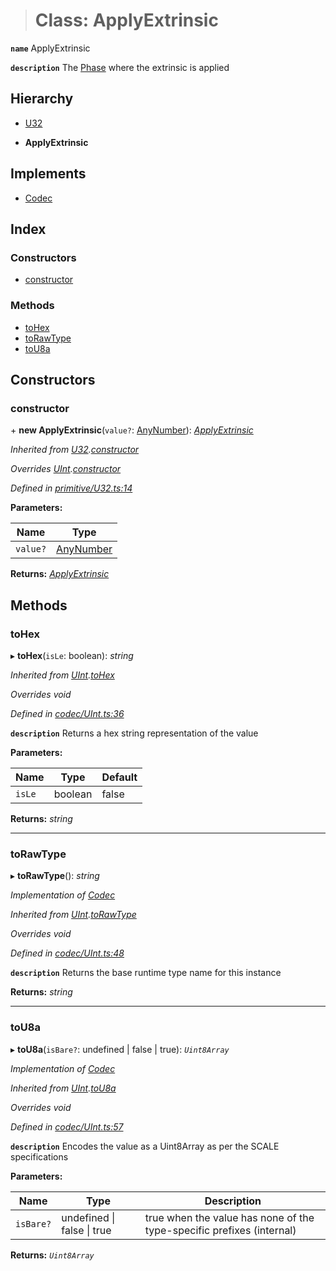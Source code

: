 > # Class: ApplyExtrinsic

**`name`** ApplyExtrinsic

**`description`** 
The [Phase](_primitive_eventrecord_.phase.md) where the extrinsic is applied

## Hierarchy

  * [U32](_primitive_u32_.u32.md)

  * **ApplyExtrinsic**

## Implements

* [Codec](../interfaces/_types_.codec.md)

## Index

### Constructors

* [constructor](_primitive_eventrecord_.applyextrinsic.md#constructor)

### Methods

* [toHex](_primitive_eventrecord_.applyextrinsic.md#tohex)
* [toRawType](_primitive_eventrecord_.applyextrinsic.md#torawtype)
* [toU8a](_primitive_eventrecord_.applyextrinsic.md#tou8a)

## Constructors

###  constructor

\+ **new ApplyExtrinsic**(`value?`: [AnyNumber](../modules/_types_.md#anynumber)): *[ApplyExtrinsic](_primitive_eventrecord_.applyextrinsic.md)*

*Inherited from [U32](_primitive_u32_.u32.md).[constructor](_primitive_u32_.u32.md#constructor)*

*Overrides [UInt](_codec_uint_.uint.md).[constructor](_codec_uint_.uint.md#constructor)*

*Defined in [primitive/U32.ts:14](https://github.com/polkadot-js/api/blob/37af934/packages/types/src/primitive/U32.ts#L14)*

**Parameters:**

Name | Type |
------ | ------ |
`value?` | [AnyNumber](../modules/_types_.md#anynumber) |

**Returns:** *[ApplyExtrinsic](_primitive_eventrecord_.applyextrinsic.md)*

## Methods

###  toHex

▸ **toHex**(`isLe`: boolean): *string*

*Inherited from [UInt](_codec_uint_.uint.md).[toHex](_codec_uint_.uint.md#tohex)*

*Overrides void*

*Defined in [codec/UInt.ts:36](https://github.com/polkadot-js/api/blob/37af934/packages/types/src/codec/UInt.ts#L36)*

**`description`** Returns a hex string representation of the value

**Parameters:**

Name | Type | Default |
------ | ------ | ------ |
`isLe` | boolean | false |

**Returns:** *string*

___

###  toRawType

▸ **toRawType**(): *string*

*Implementation of [Codec](../interfaces/_types_.codec.md)*

*Inherited from [UInt](_codec_uint_.uint.md).[toRawType](_codec_uint_.uint.md#torawtype)*

*Overrides void*

*Defined in [codec/UInt.ts:48](https://github.com/polkadot-js/api/blob/37af934/packages/types/src/codec/UInt.ts#L48)*

**`description`** Returns the base runtime type name for this instance

**Returns:** *string*

___

###  toU8a

▸ **toU8a**(`isBare?`: undefined | false | true): *`Uint8Array`*

*Implementation of [Codec](../interfaces/_types_.codec.md)*

*Inherited from [UInt](_codec_uint_.uint.md).[toU8a](_codec_uint_.uint.md#tou8a)*

*Overrides void*

*Defined in [codec/UInt.ts:57](https://github.com/polkadot-js/api/blob/37af934/packages/types/src/codec/UInt.ts#L57)*

**`description`** Encodes the value as a Uint8Array as per the SCALE specifications

**Parameters:**

Name | Type | Description |
------ | ------ | ------ |
`isBare?` | undefined \| false \| true | true when the value has none of the type-specific prefixes (internal)  |

**Returns:** *`Uint8Array`*